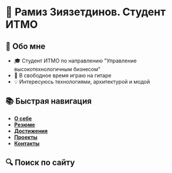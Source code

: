 # 👋 **Рамиз Зиязетдинов**. Студент ИТМО

## 🎯 Обо мне

- 🎓 Студент ИТМО по направлению "Управление высокотехнологичным бизнесом"
- 🎸 В свободное время играю на гитаре
- 💡 Интересуюсь технологиями, архитектурой и модой

## 📚 Быстрая навигация

- [**О себе**](about.md)
- [**Резюме**](resume.md)
- [**Достижения**](achievements.md)
- [**Проекты**](projects.md)
- [**Контакты**](contacts.md)

## 🔍 Поиск по сайту

